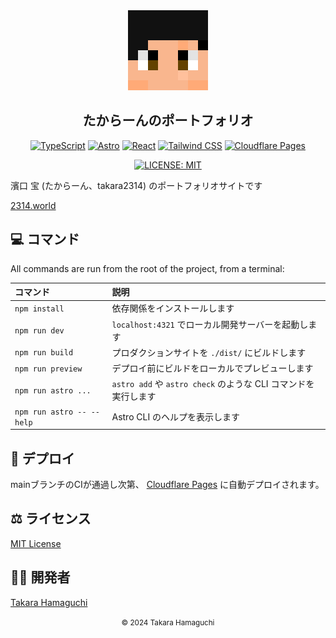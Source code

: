 <section align="center">

<a href="https://github.com/takara2314/blog.2314.tk">
    <img src="./public/favicon.svg" width="128" height="128" alt="logo" />
</a>

# たからーんのポートフォリオ

[![TypeScript](https://img.shields.io/badge/TypeScript-ffffff?style=for-the-badge&labelColor=3178c6&logoColor=ffffff&color=f5f5f5&logo=typescript)](https://www.typescriptlang.org/)
[![Astro](https://img.shields.io/badge/Astro-ffffff?style=for-the-badge&labelColor=1f1f1f&logoColor=ffffff&color=f5f5f5&logo=astro)](https://astro.build/)
[![React](https://img.shields.io/badge/React-ffffff?style=for-the-badge&labelColor=087ea4&logoColor=ffffff&color=f5f5f5&logo=react)](https://react.dev/)
[![Tailwind CSS](https://img.shields.io/badge/Tailwind_CSS-ffffff?style=for-the-badge&labelColor=38bdf8&logoColor=ffffff&color=f5f5f5&logo=tailwindcss)](https://tailwindcss.com/)
[![Cloudflare Pages](https://img.shields.io/badge/Cloudflare_Pages-ffffff?style=for-the-badge&labelColor=f38020&logoColor=ffffff&color=f5f5f5&logo=cloudflare%20pages)](https://pages.cloudflare.com/)

[![LICENSE: MIT](https://img.shields.io/badge/LICENSE-MIT-ffffff?style=for-the-badge&labelColor=f5f5f5&color=a31f34)](./LICENSE)

</section>

濱口 宝 (たからーん、takara2314) のポートフォリオサイトです

[2314.world](https://2314.world/)

## 💻 コマンド

All commands are run from the root of the project, from a terminal:

| コマンド                  | 説明                                                             |
| :------------------------ | :------------------------------------------------------------- |
| `npm install`             | 依存関係をインストールします                                        |
| `npm run dev`             | `localhost:4321` でローカル開発サーバーを起動します                  |
| `npm run build`           | プロダクションサイトを `./dist/` にビルドします                      |
| `npm run preview`         | デプロイ前にビルドをローカルでプレビューします                         |
| `npm run astro ...`       | `astro add` や `astro check` のような CLI コマンドを実行します      |
| `npm run astro -- --help` | Astro CLI のヘルプを表示します                                    |


## 🚀 デプロイ

mainブランチのCIが通過し次第、 [Cloudflare Pages](https://pages.cloudflare.com/) に自動デプロイされます。

## ⚖️ ライセンス

[MIT License](./LICENSE)

## 👨‍💻 開発者

[Takara Hamaguchi](https://github.com/takara2314)

<section align="center">
<small>
© 2024 Takara Hamaguchi
</small>
</section>
